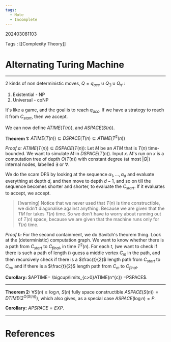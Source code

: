 ```yaml
---
tags:
  - Note
  - Incomplete
---
```

202403081103

Tags : [[Complexity Theory]]
# Alternating Turing Machine
---
2 kinds of non deterministic moves, $Q=q_{acc} \cup Q_{\exists}\cup Q_{\forall}$ :
1. Existential - NP
2. Universal - coNP

It's like a game, and the goal is to reach $q_{acc}$. If we have a strategy to reach it from $C_{start}$, then we accept.

We can now define $ATIME(T(n))$, and $ASPACE(S(n))$.

**Theorem 1:** $ATIME(T(n))\subseteq DSPACE(T(n) \subseteq ATIME(T^{2}(n))$

*Proof.a:* $ATIME(T(n))\subseteq DSPACE(T(n))$:
Let $M$ be an $ATM$ that is $T(n)$ time-bounded.
We want to simulate $M$ in $DSPACE(T(n))$.
Input $x$.
$M$'s run on $x$ is a computation tree of depth $O(T(n))$ with constant degree (at most $|Q|$) internal nodes, labelled $\exists$ or $\forall$.

We do the scam DFS by looking at the sequence $\alpha_{1},\dots,\alpha_{d}$ and evaluate everything at depth $d$, and then move to depth $d-1$, and so on till the sequence becomes shorter and shorter, to evaluate the $C_{start}$. If it evaluates to accept, we accept.

> [!warning] Notice that we never used that $T(n)$ is time constructible, we didn't diagonalise against anything. Because we are given that the $TM$ for takes $T(n)$ time. So we don't have to worry about running out of $T(n)$ space, because we are given that the machine runs only for $T(n)$ time.

*Proof.b:* For the second containment, we do Savitch's theorem thing. Look at the (deterministic) computation graph. We want to know whether there is a path from $C_{start}$ to $C_{final}$, in time $T^{2}(n)$. For each $t$, (we want to check if there is such a path of length $t$) guess a middle vertex $C_{m}$ in the path, and then recursively check if there is a $\frac{t}{2}$ length path from $C_{start}$ to $C_{m}$, and if there is a $\frac{t}{2}$ length path from $C_{m}$ to $C_{final}$.

**Corollary:** $APTIME= \bigcup\limits_{c>0}ATIME(n^{c}) =PSPACE$.

---
**Theorem 2:** $\forall S(n)\geq \log n$, $S(n)$ fully space constructible
$ASPACE(S(n))=DTIME(2^{O(S(n))})$,
which also gives, as a special case $ASPACE(\log n)=P$.

**Corollary:** $APSPACE=EXP$.



---
# References
